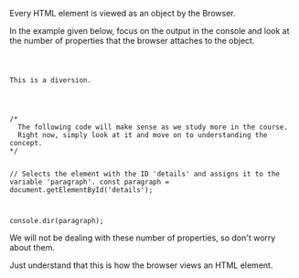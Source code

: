 Every HTML element
is viewed as an object
by the Browser.

In the example given below,
focus on the output
in the console
and
look at the number of properties
that the browser attaches
to the object.

<codeblock language="javascript" type="lesson">
<code>
<panel language="html">
<p id="details">This is a diversion.</p>
</panel>
<panel language="javascript">
/*
  The following code will make sense as we study more in the course.
  Right now, simply look at it and move on to understanding the concept.
*/

// Selects the element with the ID 'details' and assigns it to the variable 'paragraph'.
const paragraph = document.getElementById('details');

console.dir(paragraph);
</panel>
</code>
</codeblock>

We will not be dealing with
these number of properties,
so don't worry about them.

Just understand that this
is how the browser views
an HTML element.
